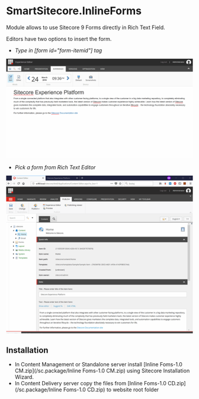 # SmartSitecore.InlineForms

Module allows to use Sitecore 9 Forms directly in Rich Text Field.

Editors have two options to insert the form.

* *Type in [form id="form-itemid"] tag*

![Sitecore Inline Forms Experience Editor](documentation/Sitecore-Inline-Forms-Experience-Editor.gif)

* *Pick a form from Rich Text Editor*

![Sitecore Inline Forms Rich Text Editor](documentation/Sitecore-Inline-Forms-Rich-Text-Editor.gif)

## Installation

* In Content Management or Standalone server install [Inline Foms-1.0 CM.zip](/sc.package/Inline Foms-1.0 CM.zip) using Sitecore Installation Wizard.
* In Content Delivery server copy the files from [Inline Foms-1.0 CD.zip](/sc.package/Inline Foms-1.0 CD.zip) to website root folder
